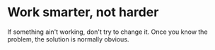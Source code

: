 # Work smarter, not harder
If something ain't working, don't try to change it. Once you know the problem, the solution is normally obvious.